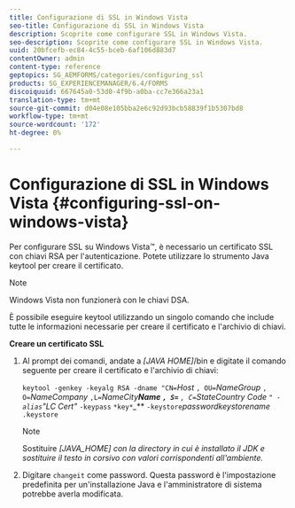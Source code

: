 ```yaml
---
title: Configurazione di SSL in Windows Vista
seo-title: Configurazione di SSL in Windows Vista
description: Scoprite come configurare SSL in Windows Vista.
seo-description: Scoprite come configurare SSL in Windows Vista.
uuid: 20bfcefb-ec84-4c55-bceb-6af106d883d7
contentOwner: admin
content-type: reference
geptopics: SG_AEMFORMS/categories/configuring_ssl
products: SG_EXPERIENCEMANAGER/6.4/FORMS
discoiquuid: 667645a0-53d0-4f9b-a0ba-cc7e366a23a1
translation-type: tm+mt
source-git-commit: d04e08e105bba2e6c92d93bcb58839f1b5307bd8
workflow-type: tm+mt
source-wordcount: '172'
ht-degree: 0%

---
```



# Configurazione di SSL in Windows Vista {#configuring-ssl-on-windows-vista}

Per configurare SSL su Windows Vista™, è necessario un certificato SSL con chiavi RSA per l&#39;autenticazione. Potete utilizzare lo strumento Java keytool per creare il certificato.

>[!NOTE]
>
>Windows Vista non funzionerà con le chiavi DSA.

È possibile eseguire keytool utilizzando un singolo comando che include tutte le informazioni necessarie per creare il certificato e l&#39;archivio di chiavi.

**Creare un certificato SSL**

1. Al prompt dei comandi, andate a *[JAVA HOME]*/bin e digitate il comando seguente per creare il certificato e l&#39;archivio di chiavi:

   `keytool -genkey -keyalg RSA -dname "CN=`*Host* `, OU=`*NameGroup* `, O=`*NameCompany* `,L=`*NameCity******Name*  `, S=`** `, C=`*StateCountry Code* `" -alias`*&quot;LC Cert&quot;* `-keypass` `*key*`*_*** `-keystore`*passwordkeystorename* `.keystore`

   >[!NOTE]
   >
   >Sostituire *[JAVA_HOME] con la directory in cui è installato il JDK e sostituire il testo in corsivo con valori corrispondenti all&#39;ambiente.*

1. Digitare `changeit` come password. Questa password è l&#39;impostazione predefinita per un&#39;installazione Java e l&#39;amministratore di sistema potrebbe averla modificata.


